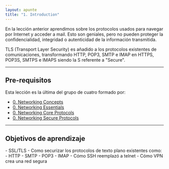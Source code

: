 ```yaml
---
layout: apunte
title: "1. Introduction"
---
```


En la lección anterior aprendimos sobre los protocolos usados para navegar por Internet y acceder a mail. Esto son geniales, pero no pueden proteger la confidencialidad, integridad o autenticidad de la información transmitida.

TLS (Transport Layer Security) es añadido a los protocolos existentes de comunicaciones, transformando HTTP, POP3, SMTP e IMAP en HTTPS, POP3S, SMTPS e IMAPS siendo la S referente a "Secure".

--------------------
<h2>Pre-requisitos</h2>
Esta lección es la última del grupo de cuatro formado por:

- [0. Networking Concepts](/apuntes/thm/2-cyber-security-101/5-networking/1-networking-concepts/0-networking-concepts/)
- [0. Networking Essentials](/apuntes/thm/2-cyber-security-101/5-networking/2-networking-essentials/0-networking-essentials/)
- [0. Networking Core Protocols](/apuntes/thm/2-cyber-security-101/5-networking/3-networking-core-protocols/0-networking-core-protocols/)
- [0. Networking Secure Protocols](/apuntes/thm/2-cyber-security-101/5-networking/4-networking-secure-protocols/0-networking-secure-protocols/)

-------------------
<h2>Objetivos de aprendizaje</h2>
- SSL/TLS
- Como securizar los protocolos de texto plano existentes como:
	- HTTP
	- SMTP
	- POP3
	- IMAP
- Cómo SSH reemplazó a telnet
- Cómo VPN crea una red segura